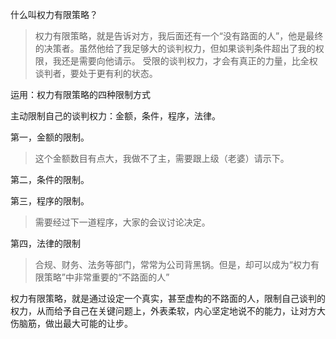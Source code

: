 什么叫权力有限策略？
> 权力有限策略，就是告诉对方，我后面还有一个“没有路面的人”，他是最终的决策者。虽然他给了我足够大的谈判权力，但如果谈判条件超出了我的权限，我还是需要向他请示。
受限的谈判权力，才会有真正的力量，比全权谈判者，要处于更有利的状态。

运用：权力有限策略的四种限制方式

主动限制自己的谈判权力：金额，条件，程序，法律。

第一，金额的限制。

> 这个金额数目有点大，我做不了主，需要跟上级（老婆）请示下。

第二，条件的限制。

第三，程序的限制。

> 需要经过下一道程序，大家的会议讨论决定。

第四，法律的限制
> 合规、财务、法务等部门，常常为公司背黑锅。但是，却可以成为“权力有限策略”中非常重要的“不路面的人”

权力有限策略，就是通过设定一个真实，甚至虚构的不路面的人，限制自己谈判的权力，从而给予自己在关键问题上，外表柔软，内心坚定地说不的能力，让对方大伤脑筋，做出最大可能的让步。


